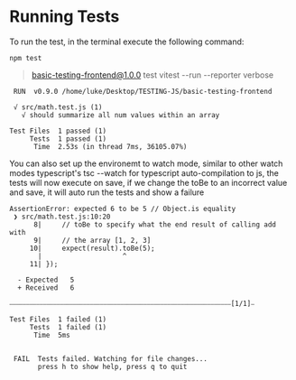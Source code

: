 # Running Tests 

To run the test, in the terminal execute the following command: 

```
npm test
```

> basic-testing-frontend@1.0.0 test
> vitest --run --reporter verbose

```
 RUN  v0.9.0 /home/luke/Desktop/TESTING-JS/basic-testing-frontend

 √ src/math.test.js (1)
   √ should summarize all num values within an array

Test Files  1 passed (1)
     Tests  1 passed (1)
      Time  2.53s (in thread 7ms, 36105.07%)
```

You can also set up the environemt to watch mode, similar to other watch modes typescript's tsc --watch for typescript auto-compilation to js, the tests will now execute on save, if we change the toBe to an incorrect value and save, it will auto run the tests and show a failure

```
AssertionError: expected 6 to be 5 // Object.is equality
 ❯ src/math.test.js:10:20
      8|     // toBe to specify what the end result of calling add with 
      9|     // the array [1, 2, 3]
     10|     expect(result).toBe(5);
       |                    ^
     11| });

  - Expected   5
  + Received   6

⎯⎯⎯⎯⎯⎯⎯⎯⎯⎯⎯⎯⎯⎯⎯⎯⎯⎯⎯⎯⎯⎯⎯⎯⎯⎯⎯⎯⎯⎯⎯⎯⎯⎯⎯⎯⎯⎯⎯⎯⎯⎯⎯⎯⎯⎯⎯⎯⎯⎯⎯⎯⎯⎯⎯⎯⎯⎯⎯⎯⎯⎯⎯⎯⎯⎯[1/1]⎯

Test Files  1 failed (1)
     Tests  1 failed (1)
      Time  5ms


 FAIL  Tests failed. Watching for file changes...
       press h to show help, press q to quit

```